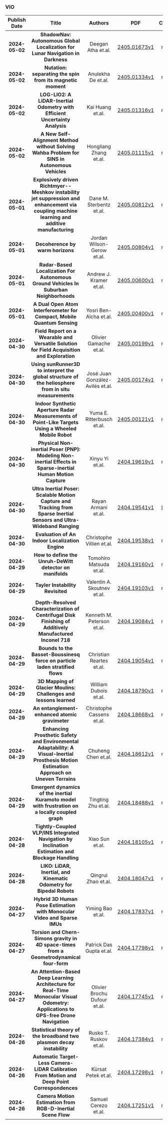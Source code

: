 
### VIO
|Publish Date|Title|Authors|PDF|Code|
| :---: | :---: | :---: | :---: | :---: |
|**2024-05-02**|**ShadowNav: Autonomous Global Localization for Lunar Navigation in Darkness**|Deegan Atha et.al.|[2405.01673v1](http://arxiv.org/abs/2405.01673v1)|null|
|**2024-05-02**|**Nutation: separating the spin from its magnetic moment**|Anulekha De et.al.|[2405.01334v1](http://arxiv.org/abs/2405.01334v1)|null|
|**2024-05-02**|**LOG-LIO2: A LiDAR-Inertial Odometry with Efficient Uncertainty Analysis**|Kai Huang et.al.|[2405.01316v1](http://arxiv.org/abs/2405.01316v1)|null|
|**2024-05-02**|**A New Self-Alignment Method without Solving Wahba Problem for SINS in Autonomous Vehicles**|Hongliang Zhang et.al.|[2405.01115v1](http://arxiv.org/abs/2405.01115v1)|null|
|**2024-05-01**|**Explosively driven Richtmyer--Meshkov instability jet suppression and enhancement via coupling machine learning and additive manufacturing**|Dane M. Sterbentz et.al.|[2405.00812v1](http://arxiv.org/abs/2405.00812v1)|null|
|**2024-05-01**|**Decoherence by warm horizons**|Jordan Wilson-Gerow et.al.|[2405.00804v1](http://arxiv.org/abs/2405.00804v1)|null|
|**2024-05-01**|**Radar-Based Localization For Autonomous Ground Vehicles In Suburban Neighborhoods**|Andrew J. Kramer et.al.|[2405.00600v1](http://arxiv.org/abs/2405.00600v1)|null|
|**2024-05-01**|**A Dual Open Atom Interferometer for Compact, Mobile Quantum Sensing**|Yosri Ben-Aïcha et.al.|[2405.00400v1](http://arxiv.org/abs/2405.00400v1)|null|
|**2024-04-30**|**Field Report on a Wearable and Versatile Solution for Field Acquisition and Exploration**|Olivier Gamache et.al.|[2405.00199v1](http://arxiv.org/abs/2405.00199v1)|null|
|**2024-04-30**|**Using sunRunner3D to interpret the global structure of the heliosphere from in situ measurements**|José Juan González-Avilés et.al.|[2405.00174v1](http://arxiv.org/abs/2405.00174v1)|null|
|**2024-04-30**|**Indoor Synthetic Aperture Radar Measurements of Point-Like Targets Using a Wheeled Mobile Robot**|Yuma E. Ritterbusch et.al.|[2405.00121v1](http://arxiv.org/abs/2405.00121v1)|null|
|**2024-04-30**|**Physical Non-inertial Poser (PNP): Modeling Non-inertial Effects in Sparse-inertial Human Motion Capture**|Xinyu Yi et.al.|[2404.19619v1](http://arxiv.org/abs/2404.19619v1)|null|
|**2024-04-30**|**Ultra Inertial Poser: Scalable Motion Capture and Tracking from Sparse Inertial Sensors and Ultra-Wideband Ranging**|Rayan Armani et.al.|[2404.19541v1](http://arxiv.org/abs/2404.19541v1)|[link](https://github.com/eth-siplab/ultrainertialposer)|
|**2024-04-30**|**Evaluation of An Indoor Localization Engine**|Christophe Villien et.al.|[2404.19538v1](http://arxiv.org/abs/2404.19538v1)|null|
|**2024-04-29**|**How to define the Unruh-DeWitt detector on manifolds**|Tomohiro Matsuda et.al.|[2404.19160v1](http://arxiv.org/abs/2404.19160v1)|null|
|**2024-04-29**|**Tayler Instability Revisited**|Valentin A. Skoutnev et.al.|[2404.19103v1](http://arxiv.org/abs/2404.19103v1)|null|
|**2024-04-29**|**Depth-Resolved Characterization of Centrifugal Disk Finishing of Additively Manufactured Inconel 718**|Kenneth M. Peterson et.al.|[2404.19084v1](http://arxiv.org/abs/2404.19084v1)|null|
|**2024-04-29**|**Bounds to the Basset-Boussinesq force on particle laden stratified flows**|Christian Reartes et.al.|[2404.19054v1](http://arxiv.org/abs/2404.19054v1)|null|
|**2024-04-29**|**3D Mapping of Glacier Moulins: Challenges and lessons learned**|William Dubois et.al.|[2404.18790v1](http://arxiv.org/abs/2404.18790v1)|null|
|**2024-04-29**|**An entanglement-enhanced atomic gravimeter**|Christophe Cassens et.al.|[2404.18668v1](http://arxiv.org/abs/2404.18668v1)|null|
|**2024-04-29**|**Enhancing Prosthetic Safety and Environmental Adaptability: A Visual-Inertial Prosthesis Motion Estimation Approach on Uneven Terrains**|Chuheng Chen et.al.|[2404.18612v1](http://arxiv.org/abs/2404.18612v1)|null|
|**2024-04-29**|**Emergent dynamics of the inertial Kuramoto model with frustration on a locally coupled graph**|Tingting Zhu et.al.|[2404.18488v1](http://arxiv.org/abs/2404.18488v1)|null|
|**2024-04-28**|**Tightly-Coupled VLP/INS Integrated Navigation by Inclination Estimation and Blockage Handling**|Xiao Sun et.al.|[2404.18105v1](http://arxiv.org/abs/2404.18105v1)|null|
|**2024-04-28**|**LIKO: LiDAR, Inertial, and Kinematic Odometry for Bipedal Robots**|Qingrui Zhao et.al.|[2404.18047v1](http://arxiv.org/abs/2404.18047v1)|null|
|**2024-04-27**|**Hybrid 3D Human Pose Estimation with Monocular Video and Sparse IMUs**|Yiming Bao et.al.|[2404.17837v1](http://arxiv.org/abs/2404.17837v1)|null|
|**2024-04-27**|**Torsion and Chern-Simons gravity in 4D space-times from a Geometrodynamical four-form**|Patrick Das Gupta et.al.|[2404.17798v1](http://arxiv.org/abs/2404.17798v1)|null|
|**2024-04-27**|**An Attention-Based Deep Learning Architecture for Real-Time Monocular Visual Odometry: Applications to GPS-free Drone Navigation**|Olivier Brochu Dufour et.al.|[2404.17745v1](http://arxiv.org/abs/2404.17745v1)|null|
|**2024-04-26**|**Statistical theory of the broadband two plasmon decay instability**|Rusko T. Ruskov et.al.|[2404.17384v1](http://arxiv.org/abs/2404.17384v1)|null|
|**2024-04-26**|**Automatic Target-Less Camera-LiDAR Calibration From Motion and Deep Point Correspondences**|Kürsat Petek et.al.|[2404.17298v1](http://arxiv.org/abs/2404.17298v1)|null|
|**2024-04-26**|**Camera Motion Estimation from RGB-D-Inertial Scene Flow**|Samuel Cerezo et.al.|[2404.17251v1](http://arxiv.org/abs/2404.17251v1)|null|

